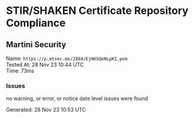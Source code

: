 # STIR/SHAKEN Certificate Repository Compliance

## Martini Security

Name: `https://p.mtsec.me/2884/EjH6SQeNLpKI.pem`\
Tested At: 28 Nov 23 10:44 UTC\
Time: 73ms

### Issues

no warning, or error, or notice date level issues were found

Generated: 28 Nov 23 10:53 UTC